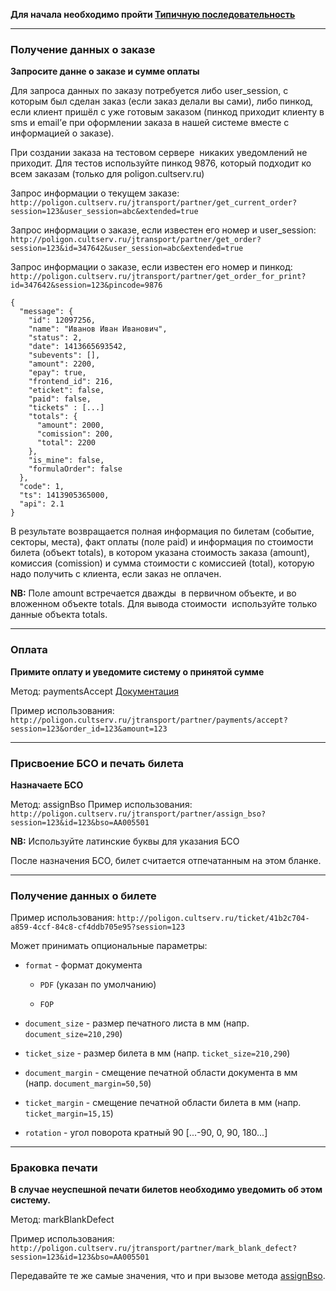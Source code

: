**Для начала необходимо пройти [Типичную последовательность](index.md#_1)**

*****

### Получение данных о заказе

**Запросите данне о заказе и сумме оплаты**

Для запроса данных по заказу потребуется либо user_session, с которым был сделан заказ (если заказ делали вы сами), 
либо пин­код, если клиент пришёл с уже готовым заказом (пинкод приходит клиенту в sms и email’е при оформлении заказа 
в нашей системе вместе с информацией о заказе). 

При создании заказа на тестовом сервере ­ никаких уведомлений не приходит. Для тестов
используйте пинкод 9876, который подходит ко всем заказам (только для poligon.cultserv.ru)

Запрос информации о текущем заказе:
``http://poligon.cultserv.ru/jtransport/partner/get_current_order?session=123&user_session=abc&extended=true``

Запрос информации о заказе, если известен его номер и user_session:
``http://poligon.cultserv.ru/jtransport/partner/get_order?session=123&id=347642&user_session=abc&extended=true``

Запрос информации о заказе, если известен его номер и пин­код:
``http://poligon.cultserv.ru/jtransport/partner/get_order_for_print?id=347642&session=123&pincode=9876``

````
{
  "message": {
    "id": 12097256,
    "name": "Иванов Иван Иванович",
    "status": 2,
    "date": 1413665693542,
    "subevents": [],
    "amount": 2200,
    "epay": true,
    "frontend_id": 216,
    "eticket": false,
    "paid": false,
    "tickets" : [...]
    "totals": {
      "amount": 2000,
      "comission": 200,
      "total": 2200
    },
    "is_mine": false,
    "formulaOrder": false
  },
  "code": 1,
  "ts": 1413905365000,
  "api": 2.1
}
````

В результате возвращается полная информация по билетам (событие, секторы, места), факт
оплаты (поле paid) и информация по стоимости билета (объект totals), в котором указана
стоимость заказа (amount), комиссия (comission) и сумма стоимости с комиссией (total), которую
надо получить с клиента, если заказ не оплачен.

**NB:** Поле amount встречается дважды ­ в первичном объекте, и во вложенном объекте totals. Для
вывода стоимости ­ используйте только данные объекта totals.

*****

### Оплата

**Примите оплату и уведомите систему о принятой сумме**

Метод: paymentsAccept
[Документация](http://api.cultserv.ru/public/docs/methods/#!/categories/getCategories_get_0)

Пример использования: ``http://poligon.cultserv.ru/jtransport/partner/payments/accept?session=123&order_id=123&amount=123``

*****

### Присвоение БСО и печать билета

**Назначаете БСО**

Метод: assignBso
Пример использования: ``http://poligon.cultserv.ru/jtransport/partner/assign_bso?session=123&id=123&bso=AA005501``

**NB:** Используйте латинские буквы для указания БСО

После назначения БСО, билет считается отпечатанным на этом бланке.

*****

### Получение данных о билете

Пример использования: ``http://poligon.cultserv.ru/ticket/41b2c704-a859-4ccf-84c8-cf4ddb705e95?session=123``

Может принимать опциональные параметры:

* ``format`` - формат документа

    * ``PDF`` (указан по умолчанию)

    * ``FOP``
    
* ``document_size`` - размер печатного листа в мм (напр. ``document_size=210,290``)

* ``ticket_size`` - размер билета в мм (напр. ``ticket_size=210,290``)

* ``document_margin`` - смещение печатной области документа в мм (напр. ``document_margin=50,50``)

* ``ticket_margin`` - смещение печатной области билета в мм (напр. ``ticket_margin=15,15``)

* ``rotation`` - угол поворота кратный 90 [...-90, 0, 90, 180...]

*****

### Браковка печати

**В случае неуспешной печати билетов необходимо уведомить об этом систему.**

Метод: markBlankDefect

Пример использования: ``http://poligon.cultserv.ru/jtransport/partner/mark_blank_defect?session=123&id=123&bso=AA005501``

Передавайте те же самые значения, что и при вызове метода [assignBso](print.md#_3).